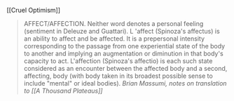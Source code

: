 [[Cruel Optimism]]

>AFFECT/AFFECTION. Neither word denotes a personal feeling (sentiment in Deleuze and Guattari). L 'affect (Spinoza's affectus) is an ability to affect and be affected. It is a prepersonal intensity corresponding to the passage from one experiential state of the body to another and implying an augmentation or diminution in that body's capacity to act. L'affection (Spinoza's affectio) is each such state considered as an encounter between the affected body and a second, affecting, body (with body taken in its broadest possible sense to include "mental" or ideal bodies).
>*Brian Massumi, notes on translation to [[A Thousand Plateaus]]*

